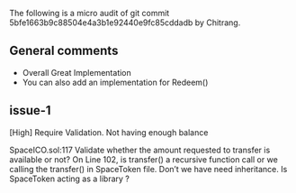 The following is a micro audit of git commit 5bfe1663b9c88504e4a3b1e92440e9fc85cddadb by Chitrang.

## General comments

- Overall Great Implementation
- You can also add an implementation for Redeem()

## issue-1

[High] Require Validation. Not having enough balance

SpaceICO.sol:117 Validate whether the amount requested to transfer is available or not?
On Line 102, is transfer() a recursive function call or we calling the transfer() in SpaceToken file. Don’t we have need inheritance. Is SpaceToken acting as a library ?
